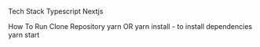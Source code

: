 Tech Stack
  Typescript
  Nextjs

How To Run
  Clone Repository
  yarn OR yarn install - to install dependencies
  yarn start
